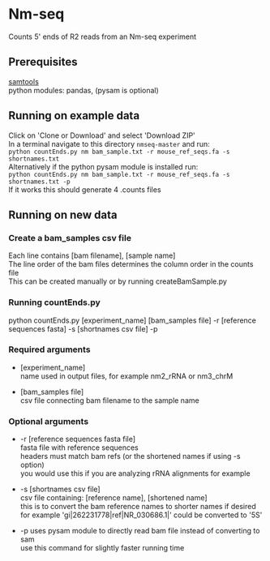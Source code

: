 # Nm-seq

Counts 5' ends of R2 reads from an Nm-seq experiment

## Prerequisites  
[samtools](http://www.htslib.org)  
python modules: pandas, (pysam is optional)

## Running on example data  
Click on 'Clone or Download' and select 'Download ZIP'  
In a terminal navigate to this directory `nmseq-master` and run:  
```python countEnds.py nm bam_sample.txt -r mouse_ref_seqs.fa -s shortnames.txt```  
Alternatively if the python pysam module is installed run:  
```python countEnds.py nm bam_sample.txt -r mouse_ref_seqs.fa -s shortnames.txt -p```  
If it works this should generate 4 .counts files 

## Running on new data  

### Create a bam_samples csv file  
Each line contains [bam filename], [sample name]  
The line order of the bam files determines the column order in the counts file    
This can be created manually or by running createBamSample.py

### Running countEnds.py  
python countEnds.py [experiment_name] [bam_samples file]
-r [reference sequences fasta]
-s [shortnames csv file]
-p

### Required arguments

* [experiment_name]  
name used in output files, for example nm2_rRNA or nm3_chrM

* [bam_samples file]  
csv file connecting bam filename to the sample name

### Optional arguments

* -r [reference sequences fasta file]  
fasta file with reference sequences  
headers must match bam refs (or the shortened names if using -s option)  
you would use this if you are analyzing rRNA alignments for example

* -s [shortnames csv file]  
csv file containing: [reference name], [shortened name]  
this is to convert the bam reference names to shorter names if desired  
for example 'gi|262231778|ref|NR_030686.1|' could be converted to '5S'

* -p
uses pysam module to directly read bam file instead of converting to sam  
use this command for slightly faster running time

